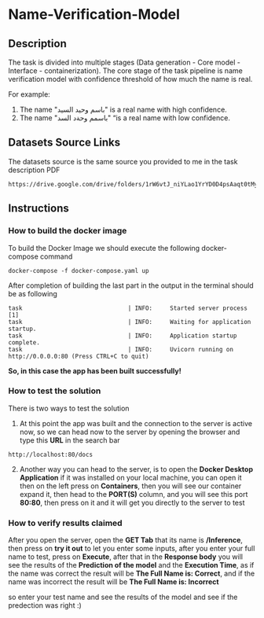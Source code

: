 # Name-Verification-Model
## Description
The task is divided into multiple stages (Data generation - Core model - Interface - containerization).
The core stage of the task pipeline is name verification model with confidence threshold of how much the
name is real.

For example:
1. The name "باسم وحيد السيد" is a real name with high confidence.
2. The name "باسمم وحةد السد" “is a real name with low confidence.

## Datasets Source Links
The datasets source is the same source you provided to me in the task description PDF

```
https://drive.google.com/drive/folders/1rW6vtJ_niYLao1YrYD0D4psAaqt0tMyh
```

## Instructions

### How to build the docker image
To build the Docker Image we should execute the following docker-compose command
```
docker-compose -f docker-compose.yaml up
```
After completion of building the last part in the output in the terminal should be as following 
```
task                              | INFO:     Started server process [1]
task                              | INFO:     Waiting for application startup.
task                              | INFO:     Application startup complete.
task                              | INFO:     Uvicorn running on http://0.0.0.0:80 (Press CTRL+C to quit)
```
**So, in this case the app has been built successfully!**

### How to test the solution

There is two ways to test the solution 
1. At this point the app was built and the connection to the  server is active now, so we can head now to the server by opening the browser and type this **URL** in the search bar
```
http://localhost:80/docs
```
2. Another way you can head to the server, is to open the **Docker Desktop Application** if it was installed on your local machine, you can open it then on the left press on **Containers**, then you will see our container expand it, then head to the **PORT(S)** column, and you will see this port **80:80**, then press on it and it will get you directly to the server to test

### How to verify results claimed
After you open the server, open the **GET Tab** that its name is **/Inference**, then press on **try it out** to let you enter some inputs, after you enter your full name to test, press on **Execute**, after that in the **Response body** you will see the results of the **Prediction of the model** and the **Execution Time**, as if the name was correct the result will be **The Full Name is: Correct**, and if the name was incorrect the result will be **The Full Name is: Incorrect**

so enter your test name and see the results of the model and see if the predection was right :)


